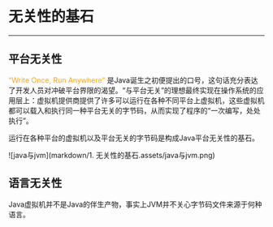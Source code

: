# 无关性的基石

---

## 平台无关性

<font color = orange>“Write Once, Run Anywhere”</font> 是Java诞生之初便提出的口号，这句话充分表达了开发人员对冲破平台界限的渴望。“与平台无关”的理想最终实现在操作系统的应用层上：虚拟机提供商提供了许多可以运行在各种不同平台上虚拟机，这些虚拟机都可以载入和执行同一种平台无关的字节码，从而实现了程序的“一次编写，处处执行”。

运行在各种平台的虚拟机以及平台无关的字节码是构成Java平台无关性的基石。

![java与jvm](markdown/1. 无关性的基石.assets/java与jvm.png)

## 语言无关性

Java虚拟机并不是Java的伴生产物，事实上JVM并不关心字节码文件来源于何种语言。
